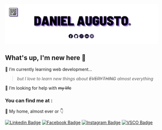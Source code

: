 ![Github Banner](https://github.com/dnlaug/dnlaug/blob/master/git-a-banner.png)

## What's up, I'm new here 🤪

🌱 I’m currently learning web development...
> _but I love to learn new things about ~~EVERYTHING~~ *almost everything*_

🤔 I’m looking for help with ~~my life~~   

### You can find me at : 
🏡 My home, almost ever or 👇

[![Linkedin Badge](https://img.shields.io/badge/-@daugusto-00C2CB?style=flat&logo=linkedin&logoColor=white&link=https://www.linkedin.com/in/daugusto)](www.linkedin.com/in/daugusto) 
[![Facebook Badge](https://img.shields.io/badge/-@dnlaug-00C2CB?style=flat&logo=facebook&logoColor=white&link=https://www.facebook.com/dnlaug/)](https://www.facebook.com/dnlaug/) 
[![Instagram Badge](https://img.shields.io/badge/-@dnlaug-00C2CB?style=flat&logo=instagram&logoColor=white&link=https://www.instagram.com/dnlaug/)](https://www.instagram.com/dnlaug/) 
[![VSCO Badge](https://img.shields.io/badge/-@dnlaug-00C2CB?style=flat&logo=vsco&logoColor=white&link=https://www.vsco.co/dnlaug/)](https://www.vsco.co/dnlaug/)
